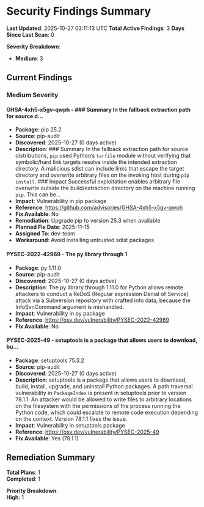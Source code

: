 # Security Findings Summary

**Last Updated**: 2025-10-27 03:11:13 UTC
**Total Active Findings**: 3
**Days Since Last Scan**: 0

**Severity Breakdown**:  
- **Medium**: 3  

## Current Findings

### Medium Severity

#### GHSA-4xh5-x5gv-qwph - ### Summary  In the fallback extraction path for source d...
- **Package**: pip 25.2
- **Source**: pip-audit
- **Discovered**: 2025-10-27 (0 days active)
- **Description**: ### Summary  In the fallback extraction path for source distributions, `pip` used Python’s `tarfile` module without verifying that symbolic/hard link targets resolve inside the intended extraction directory. A malicious sdist can include links that escape the target directory and overwrite arbitrary files on the invoking host during `pip install`.  ### Impact  Successful exploitation enables arbitrary file overwrite outside the build/extraction directory on the machine running `pip`. This can be...
- **Impact**: Vulnerability in pip package
- **Reference**: https://github.com/advisories/GHSA-4xh5-x5gv-qwph
- **Fix Available**: No
- **Remediation**: Upgrade pip to version 25.3 when available
- **Planned Fix Date**: 2025-11-15
- **Assigned To**: dev-team
- **Workaround**: Avoid installing untrusted sdist packages

#### PYSEC-2022-42969 - The py library through 1
- **Package**: py 1.11.0
- **Source**: pip-audit
- **Discovered**: 2025-10-27 (0 days active)
- **Description**: The py library through 1.11.0 for Python allows remote attackers to conduct a ReDoS (Regular expression Denial of Service) attack via a Subversion repository with crafted info data, because the InfoSvnCommand argument is mishandled.
- **Impact**: Vulnerability in py package
- **Reference**: https://osv.dev/vulnerability/PYSEC-2022-42969
- **Fix Available**: No

#### PYSEC-2025-49 - setuptools is a package that allows users to download, bu...
- **Package**: setuptools 75.3.2
- **Source**: pip-audit
- **Discovered**: 2025-10-27 (0 days active)
- **Description**: setuptools is a package that allows users to download, build, install, upgrade, and uninstall Python packages. A path traversal vulnerability in `PackageIndex` is present in setuptools prior to version 78.1.1. An attacker would be allowed to write files to arbitrary locations on the filesystem with the permissions of the process running the Python code, which could escalate to remote code execution depending on the context. Version 78.1.1 fixes the issue.
- **Impact**: Vulnerability in setuptools package
- **Reference**: https://osv.dev/vulnerability/PYSEC-2025-49
- **Fix Available**: Yes (78.1.1)

## Remediation Summary

**Total Plans**: 1  
**Completed**: 1  

**Priority Breakdown**:  
**High**: 1  

